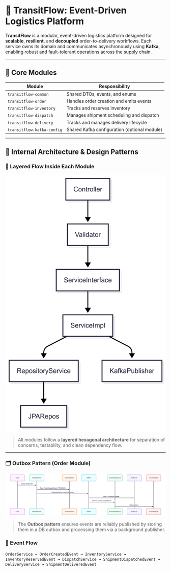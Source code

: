 # 🚛 TransitFlow: Event-Driven Logistics Platform

**TransitFlow** is a modular, event-driven logistics platform designed for **scalable**, **resilient**, and **decoupled** order-to-delivery workflows. Each service owns its domain and communicates asynchronously using **Kafka**, enabling robust and fault-tolerant operations across the supply chain.

---

## 🧩 Core Modules

| Module                    | Responsibility                                   |
|---------------------------|--------------------------------------------------|
| `transitflow-common`      | Shared DTOs, events, and enums                   |
| `transitflow-order`       | Handles order creation and emits events          |
| `transitflow-inventory`   | Tracks and reserves inventory                    |
| `transitflow-dispatch`    | Manages shipment scheduling and dispatch         |
| `transitflow-delivery`    | Tracks and manages delivery lifecycle            |
| `transitflow-kafka-config`| Shared Kafka configuration (optional module)     |

---

## 🧱 Internal Architecture & Design Patterns

### 🧭 Layered Flow Inside Each Module

![Layered Module Architecture](docs/Flowchart.png)

> All modules follow a **layered hexagonal architecture** for separation of concerns, testability, and clean dependency flow.

---

### 🗂️ Outbox Pattern (Order Module)

![Outbox Pattern Sequence Diagram](docs/flowchart2.png)

> The **Outbox pattern** ensures events are reliably published by storing them in a DB outbox and processing them via a background publisher.



### 🚚 Event Flow

```plaintext
OrderService → OrderCreatedEvent → InventoryService → InventoryReservedEvent → DispatchService → ShipmentDispatchedEvent → DeliveryService → ShipmentDeliveredEvent
